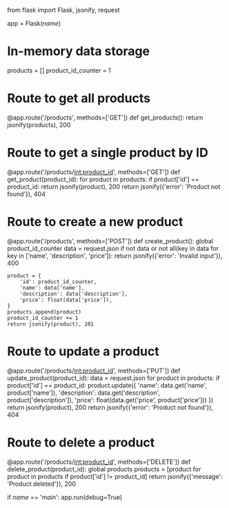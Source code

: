 from flask import Flask, jsonify, request

app = Flask(_name_)

# In-memory data storage
products = []
product_id_counter = 1

# Route to get all products
@app.route('/products', methods=['GET'])
def get_products():
    return jsonify(products), 200

# Route to get a single product by ID
@app.route('/products/<int:product_id>', methods=['GET'])
def get_product(product_id):
    for product in products:
        if product['id'] == product_id:
            return jsonify(product), 200
    return jsonify({'error': 'Product not found'}), 404

# Route to create a new product
@app.route('/products', methods=['POST'])
def create_product():
    global product_id_counter
    data = request.json
    if not data or not all(key in data for key in ['name', 'description', 'price']):
        return jsonify({'error': 'Invalid input'}), 400

    product = {
        'id': product_id_counter,
        'name': data['name'],
        'description': data['description'],
        'price': float(data['price']),
    }
    products.append(product)
    product_id_counter += 1
    return jsonify(product), 201

# Route to update a product
@app.route('/products/<int:product_id>', methods=['PUT'])
def update_product(product_id):
    data = request.json
    for product in products:
        if product['id'] == product_id:
            product.update({
                'name': data.get('name', product['name']),
                'description': data.get('description', product['description']),
                'price': float(data.get('price', product['price']))
            })
            return jsonify(product), 200
    return jsonify({'error': 'Product not found'}), 404

# Route to delete a product
@app.route('/products/<int:product_id>', methods=['DELETE'])
def delete_product(product_id):
    global products
    products = [product for product in products if product['id'] != product_id]
    return jsonify({'message': 'Product deleted'}), 200

if _name_ == '_main_':
    app.run(debug=True)
